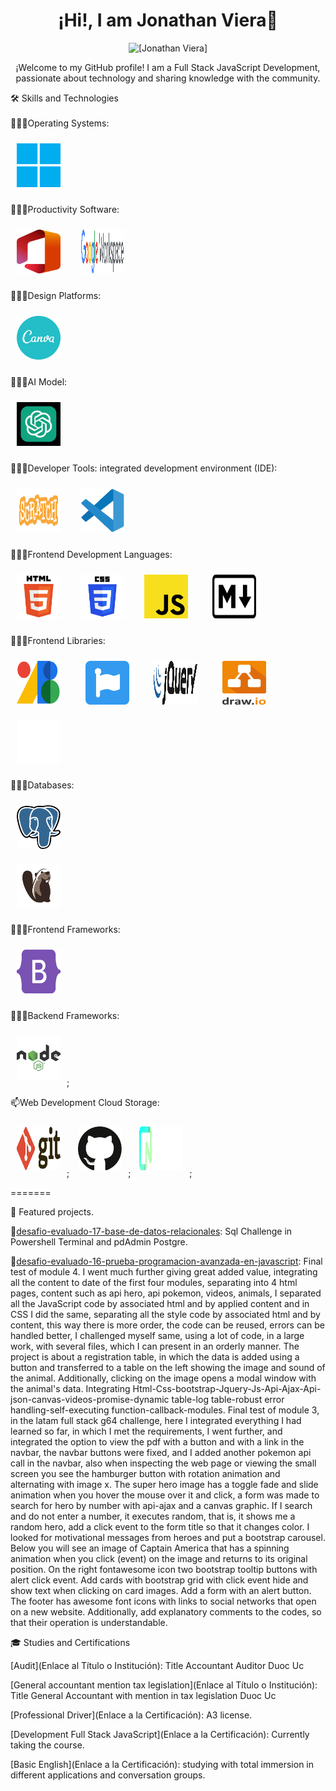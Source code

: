 <h1 align="center">¡Hi!, I am Jonathan Viera👋</h1>

<p align="center">
  <img src="https://github.com/jviera100.png" alt="[Jonathan Viera]" width="100" height="100" />
</p>
<p align="center">
  ¡Welcome to my GitHub profile! I am a Full Stack JavaScript Development, passionate about technology and sharing knowledge with the community.
</p>   
  <div>🛠️ Skills and Technologies</div>

  <br>  
  👨🏽‍💻Operating Systems:
  <br> 
  
  <img width="70px" 
    height="70px" 
    style="margin: 10px"
    src="./assets/img/microsoft-windows-11.svg"> &nbsp;  

  👨🏽‍💻Productivity Software:
  
   <img width="70px" 
    height="70px" 
    style="margin: 10px"
    src="./assets/img/office-2.svg"> &nbsp;
    <img width="70px" 
    height="70px" 
    style="margin: 10px"
    src="./assets/img/logo-google-workspace.svg"> &nbsp;
 

  👨🏽‍💻Design Platforms:
  
   <img width="70px" 
    height="70px" 
    style="margin: 10px"
    src="./assets/img/canva-1.svg"> &nbsp;  

  👨🏽‍💻AI Model:
  
  <img width="70px" 
    height="70px" 
    style="margin: 10px"
    src="./assets/img/chatgpt-1.svg"> &nbsp; 

  👨🏽‍💻Developer Tools: integrated development environment (IDE):

  <img width="70px" 
    height="70px" 
    style="margin: 10px"
    src="./assets/img/scratch-logo.svg"> &nbsp; 
  <img width="70px" 
    height="70px" 
    style="margin: 10px"
    src="./assets/img/visual-studio-code-1.svg"> &nbsp;  

  👨🏽‍💻Frontend Development Languages:
   
<img width="70px" 
    height="70px" 
    style="margin: 10px"
    src="./assets/img/html.svg"> &nbsp;
<img width="70px" 
    height="70px" 
    style="margin: 10px"
    src="./assets/img/css.svg"> &nbsp;
<img width="70px" 
    height="70px" 
    style="margin: 10px"
    src="./assets/img/javascript.svg"> &nbsp; &nbsp;
<img width="70px" 
    height="70px" 
    style="margin: 10px"
    src="./assets/img/markdown.svg"> &nbsp; &nbsp; 

  👨🏽‍💻Frontend Libraries:

  <img width="70px" 
    height="70px" 
    style="margin: 10px"
    src="./assets/img/google-fonts-2021-2.svg"> &nbsp; &nbsp; 
  <img width="70px" 
    height="70px" 
    style="margin: 10px"
    src="./assets/img/fontawesome-1.svg"> &nbsp; &nbsp; 
  <img width="70px" 
    height="70px" 
    style="margin: 10px"
    src="./assets/img/jquery-1.svg"> &nbsp; &nbsp; 
    <img width="70px" 
    height="70px" 
    style="margin: 10px"
    src="./assets/img/draw-io.svg"> &nbsp; &nbsp;
    <img width="70px" 
    height="70px" 
    style="margin: 10px"
    src="./assets/img/toptal-logo-wordmark.svg"> &nbsp; &nbsp;    

  👨🏽‍💻Databases:
  
<img width="70px" 
    height="70px" 
    style="margin: 10px"
    src="./assets/img/postgresql.svg"> &nbsp; &nbsp;  
<img width="70px" 
    height="70px" 
    style="margin: 10px"
    src="./assets/img/beaver-head.png"> &nbsp; &nbsp;  

  👨🏽‍💻Frontend Frameworks:

 <img width="70px" 
    height="70px" 
    style="margin: 10px"
    src="./assets/img/bootstrap-5-1.svg"> &nbsp; &nbsp; 
  

  👨🏽‍💻Backend Frameworks:
  
  <img width="70px" 
    height="70px" 
    style="margin: 10px"
    src="./assets/img/node.svg">;   
 

  📫Web Development Cloud Storage:

  <img width="70px" 
    height="70px" 
    style="margin: 10px"
    src="./assets/img/git.svg">; 
    <img width="70px" 
    height="70px" 
    style="margin: 10px"
    src="./assets/img/github-icon-1.svg">; 
    <img width="70px" 
    height="70px" 
    style="margin: 10px"
    src="./assets/img/neon.svg">; 
 
=======
  <br>  

  
🚀 Featured projects.

🚀[desafio-evaluado-17-base-de-datos-relacionales](https://github.com/jviera100/desafio-evaluado-17-base-de-datos-relacionales): Sql Challenge in Powershell Terminal and pdAdmin Postgre.

🚀[desafio-evaluado-16-prueba-programacion-avanzada-en-javascript](https://github.com/jviera100/desafio-evaluado-16-prueba-programacion-avanzada-en-javascript): 
Final test of module 4. I went much further giving great added value, integrating all the content to date of the first four modules, separating into 4 html pages, content such as api hero, api pokemon, videos, animals, I separated all the JavaScript code by associated html and by applied content and in CSS I did the same, separating all the style code by associated html and by content, this way there is more order, the code can be reused, errors can be handled better, I challenged myself same, using a lot of code, in a large work, with several files, which I can present in an orderly manner. The project is about a registration table, in which the data is added using a button and transferred to a table on the left showing the image and sound of the animal. Additionally, clicking on the image opens a modal window with the animal's data. Integrating Html-Css-bootstrap-Jquery-Js-Api-Ajax-Api-json-canvas-videos-promise-dynamic table-log table-robust error handling-self-executing function-callback-modules. Final test of module 3, in the latam full stack g64 challenge, here I integrated everything I had learned so far, in which I met the requirements, I went further, and integrated the option to view the pdf with a button and with a link in the navbar, the navbar buttons were fixed, and I added another pokemon api call in the navbar, also when inspecting the web page or viewing the small screen you see the hamburger button with rotation animation and alternating with image x. The super hero image has a toggle fade and slide animation when you hover the mouse over it and click, a form was made to search for hero by number with api-ajax and a canvas graphic. If I search and do not enter a number, it executes random, that is, it shows me a random hero, add a click event to the form title so that it changes color. I looked for motivational messages from heroes and put a bootstrap carousel. Below you will see an image of Captain America that has a spinning animation when you click (event) on the image and returns to its original position. On the right fontawesome icon two bootstrap tooltip buttons with alert click event. Add cards with bootstrap grid with click event hide and show text when clicking on card images. Add a form with an alert button. The footer has awesome font icons with links to social networks that open on a new website. Additionally, add explanatory comments to the codes, so that their operation is understandable.

🎓 Studies and Certifications

[Audit](Enlace al Título o Institución): Title Accountant Auditor Duoc Uc

[General accountant mention tax legislation](Enlace al Título o Institución): Title General Accountant with mention in tax legislation Duoc Uc

[Professional Driver](Enlace a la Certificación): A3 license.

[Development Full Stack JavaScript](Enlace a la Certificación): Currently taking the course.

[Basic English](Enlace a la Certificación): studying with total immersion in different applications and conversation groups.
